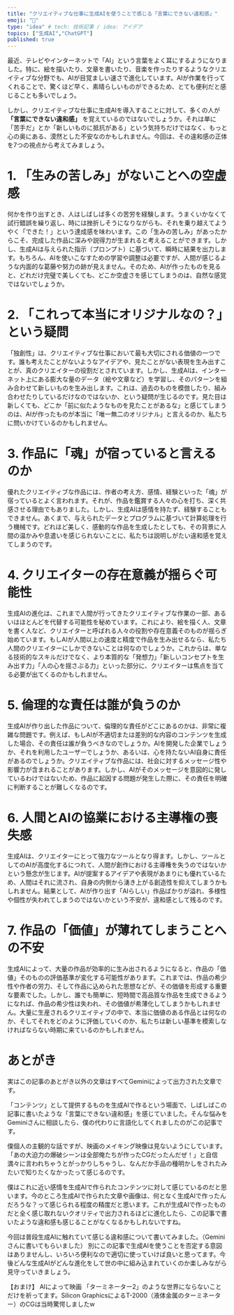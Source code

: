 ```yaml
---
title: "クリエイティブな仕事に生成AIを使うことで感じる「言葉にできない違和感」"
emoji: "🐡"
type: "idea" # tech: 技術記事 / idea: アイデア
topics: ["生成AI","ChatGPT"]
published: true
---
```


最近、テレビやインターネットで「AI」という言葉をよく耳にするようになりました。特に、絵を描いたり、文章を書いたり、音楽を作ったりするようなクリエイティブな分野でも、AIが目覚ましい速さで進化しています。AIが作業を行ってくれることで、驚くほど早く、素晴らしいものができるため、とても便利だと感じることも多いでしょう。

しかし、クリエイティブな仕事に生成AIを導入することに対して、多くの人が **「言葉にできない違和感」** を覚えているのではないでしょうか。それは単に「苦手だ」とか「新しいものに抵抗がある」という気持ちだけではなく、もっと心の奥にある、漠然とした不安なのかもしれません。今回は、その違和感の正体を7つの視点から考えてみましょう。

# 1. 「生みの苦しみ」がないことへの空虚感
何かを作り出すとき、人はしばしば多くの苦労を経験します。うまくいかなくて試行錯誤を繰り返し、時には挫折しそうになりながらも、それを乗り越えてようやく「できた！」という達成感を味わいます。この「生みの苦しみ」があったからこそ、完成した作品に深みや説得力が生まれると考えることができます。しかし、生成AIは与えられた指示（プロンプト）に基づいて、瞬時に結果を出力します。もちろん、AIを使いこなすための学習や調整は必要ですが、人間が感じるような内面的な葛藤や努力の跡が見えません。そのため、AIが作ったものを見ると、どれだけ完璧で美しくても、どこか空虚さを感じてしまうのは、自然な感覚ではないでしょうか。

# 2. 「これって本当にオリジナルなの？」という疑問
「独創性」は、クリエイティブな仕事において最も大切にされる価値の一つです。誰も考えたことがないようなアイデアや、見たことがない表現を生み出すことが、真のクリエイターの役割だとされています。しかし、生成AIは、インターネット上にある膨大な量のデータ（絵や文章など）を学習し、そのパターンを組み合わせて新しいものを生み出します。これは、過去のものを模倣したり、組み合わせたりしているだけなのではないか、という疑問が生じるのです。見た目は新しくても、どこか「前に似たようなものを見たことがあるな」と感じてしまうのは、AIが作ったものが本当に「唯一無二のオリジナル」と言えるのか、私たちに問いかけているのかもしれません。

# 3. 作品に「魂」が宿っていると言えるのか
優れたクリエイティブな作品には、作者の考え方、感情、経験といった「魂」が宿っているとよく言われます。それが、作品を鑑賞する人々の心を打ち、深く共感させる理由でもありました。しかし、生成AIは感情を持たず、経験することもできません。あくまで、与えられたデータとプログラムに基づいて計算処理を行う機械です。どれほど美しく、感動的な作品を生成したとしても、その背景に人間の温かみや息遣いを感じられないことに、私たちは説明しがたい違和感を覚えてしまうのです。

# 4. クリエイターの存在意義が揺らぐ可能性
生成AIの進化は、これまで人間が行ってきたクリエイティブな作業の一部、あるいはほとんどを代替する可能性を秘めています。これにより、絵を描く人、文章を書く人など、クリエイターと呼ばれる人々の役割や存在意義そのものが揺らぎ始めています。もしAIが人間以上の速度と精度で作品を生み出せるなら、私たち人間のクリエイターにしかできないことは何なのでしょうか。これからは、単なる技術的なスキルだけでなく、より本質的な「発想力」「新しいコンセプトを生み出す力」「人の心を揺さぶる力」といった部分に、クリエイターは焦点を当てる必要が出てくるのかもしれません。

# 5. 倫理的な責任は誰が負うのか
生成AIが作り出した作品について、倫理的な責任がどこにあるのかは、非常に複雑な問題です。例えば、もしAIが不適切または差別的な内容のコンテンツを生成した場合、その責任は誰が負うべきなのでしょうか。AIを開発した企業でしょうか、それを利用したユーザーでしょうか、あるいは、心を持たないAI自身に責任があるのでしょうか。クリエイティブな作品には、社会に対するメッセージ性や影響力が含まれることがあります。しかし、AIがそのメッセージを意図的に発しているわけではないため、作品に起因する問題が発生した際に、その責任を明確に判断することが難しくなるのです。

# 6. 人間とAIの協業における主導権の喪失感
生成AIは、クリエイターにとって強力なツールとなり得ます。しかし、ツールとしてのAIが高度化するにつれて、人間が創作における主導権を失うのではないかという懸念が生じます。AIが提案するアイデアや表現があまりにも優れているため、人間はそれに流され、自身の内側から湧き上がる創造性を抑えてしまうかもしれません。結果として、AIが作り出す「AIらしい」作品ばかりが溢れ、多様性や個性が失われてしまうのではないかという不安が、違和感として残るのです。

# 7. 作品の「価値」が薄れてしまうことへの不安
生成AIによって、大量の作品が効率的に生み出されるようになると、作品の「価値」そのものの評価基準が変化する可能性があります。これまでは、作品の希少性や作者の労力、そして作品に込められた思想などが、その価値を形成する重要な要素でした。しかし、誰でも簡単に、短時間で高品質な作品を生成できるようになれば、作品の希少性は失われ、その価値が希薄化してしまうかもしれません。大量に生産されるクリエイティブの中で、本当に価値のある作品とは何なのか、そしてそれをどのように評価していくのか、私たちは新しい基準を模索しなければならない時期に来ているのかもしれません。

# あとがき
実はこの記事のあとがき以外の文章はすべてGeminiによって出力された文章です。

「コンテンツ」として提供するものを生成AIで作るという場面で、しばしばこの記事に書いたような「言葉にできない違和感」を感じていました。そんな悩みをGeminiさんに相談したら、僕の代わりに言語化してくれましたのがこの記事です。

僕個人の主観的な話ですが、映画のメイキング映像は見ないようにしています。「あの大迫力の爆破シーンは全部俺たちが作ったCGだったんだぜ！」と自信満々に言われちゃうとがっかりしちゃうし、なんだか手品の種明かしをされたみたいで知りたくなかったって感じるのです。

僕はこれに近い感情を生成AIで作られたコンテンツに対して感じているのだと思います。今のところ生成AIで作られた文章や画像は、何となく生成AIで作ったんだろうな？って感じられる程度の精度だと思います。これが生成AIで作ったものだと全く感じ取れないクオリティで出力されるほどに進化したら、この記事で書いたような違和感も感じることがなくなるかもしれないですね。

今回は普段生成AIに触れていて感じる違和感について書いてみました。（Geminiさんに書いてもらいました）
別にこの記事で生成AIを使うことを否定する意図はありませんし、いろいろ便利なので適切に使っていけば良いと思ってます。今後どんな生成AIがどんな進化をして世の中に組み込まれていくのか楽しみながら見守っていきましょう。

【おまけ】
AIによって映画 「ターミネーター2」のような世界にならないことだけを祈ってます。Silicon GraphicsによるT-2000（液体金属のターミネーター）のCGは当時驚愕しましたw